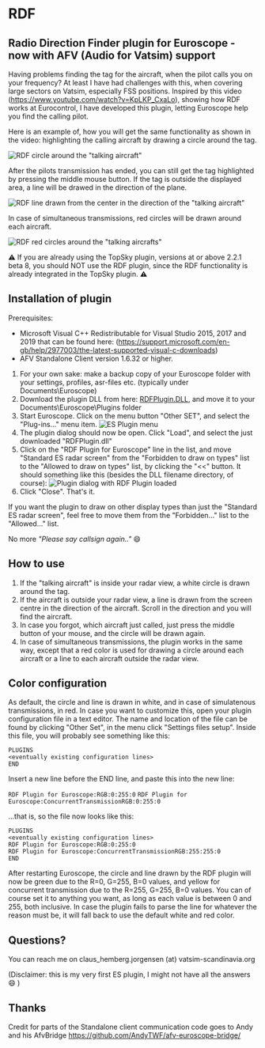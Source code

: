 # RDF
## Radio Direction Finder plugin for Euroscope - now with AFV (Audio for Vatsim) support

Having problems finding the tag for the aircraft, when the pilot calls you on your frequency? At least I have had challenges with this, when covering large sectors on Vatsim, especially FSS positions. Inspired by this video (https://www.youtube.com/watch?v=KpLKP_CxaLo), showing how RDF works at Eurocontrol, I have developed this plugin, letting Euroscope help you find the calling pilot.

Here is an example of, how you will get the same functionality as shown in the video: highlighting the calling aircraft by drawing a circle around the tag. 

   ![RDF circle around the "talking aircraft"](documentation/RDFCircle.png)

   After the pilots transmission has ended, you can still get the tag highlighted by pressing the middle mouse button. 
   If the tag is outside the displayed area, a line will be drawed in the direction of the plane.
   
   ![RDF line drawn from the center in the direction of the "talking aircraft"](documentation/RDFLine.png)

   In case of simultaneous transmissions, red circles will be drawn around each aircraft.

   ![RDF red circles around the "talking aircrafts"](documentation/RDFRedCircles.png)


   
:warning: If you are already using the TopSky plugin, versions at or above 2.2.1 beta 8, you should NOT use the RDF plugin, since the RDF functionality is already integrated in the TopSky plugin. :warning:

## Installation of plugin

Prerequisites: 
* Microsoft Visual C++ Redistributable for Visual Studio 2015, 2017 and 2019 that can be found here: 
(https://support.microsoft.com/en-gb/help/2977003/the-latest-supported-visual-c-downloads)
* AFV Standalone Client version 1.6.32 or higher.


1. For your own sake: make a backup copy of your Euroscope folder with your settings, profiles, asr-files etc. (typically under Documents\Euroscope)
1. Download the plugin DLL from here: [RDFPlugin.DLL](https://raw.githubusercontent.com/chembergj/RDF/master/Release/RDFPlugin.dll), and move it to your Documents\Euroscope\Plugins folder
1. Start Euroscope. Click on the menu button "Other SET", and select the "Plug-ins..." menu item. ![ES Plugin menu](documentation/ESPluginMenu.png)
1. The plugin dialog should now be open. Click "Load", and select the just downloaded "RDFPlugin.dll"
1. Click on the "RDF Plugin for Euroscope" line in the list, and move "Standard ES radar screen" from the "Forbidden to draw on types" list to the "Allowed to draw on types" list, by clicking the "<<"  button. It should something like this (besides the DLL filename directory, of course):
![Plugin dialog with RDF Plugin loaded](documentation/ESPluginDialog.png)
1. Click "Close". That's it. 

If you want the plugin to draw on other display types than just the "Standard ES radar screen", feel free to move them from the "Forbidden..." list to the "Allowed..." list.

No more *"Please say callsign again.."* :smile:

## How to use
1. If the "talking aircraft" is inside your radar view, a white circle is drawn around the tag. 
1. If the aircraft is outside your radar view, a line is drawn from the screen centre in the direction of the aircraft. Scroll in the direction and you will find the aircraft. 
1. In case you forgot, which aircraft just called, just press the middle button of your mouse, and the circle will be drawn again.
1. In case of simultaneous transmissions, the plugin works in the same way, except that a red color is used for drawing a circle around each aircraft or a line to each aircraft outside the radar view. 
## Color configuration
As default, the circle and line is drawn in white, and in case of simulatenous transmissions, in red. In case you want to customize this, open your plugin configuration file in a text editor. The name and location of the file can be found by clicking  "Other Set", in the menu click "Settings files setup".
Inside this file, you will probably see something like this:

```
PLUGINS
<eventually existing configuration lines>
END
```


Insert a new line before the END line, and paste this into the new line:

`RDF Plugin for Euroscope:RGB:0:255:0`
`RDF Plugin for Euroscope:ConcurrentTransmissionRGB:0:255:0`

...that is, so the file now looks like this:

```
PLUGINS
<eventually existing configuration lines>
RDF Plugin for Euroscope:RGB:0:255:0
RDF Plugin for Euroscope:ConcurrentTransmissionRGB:255:255:0
END
```

After restarting Euroscope, the circle and line drawn by the RDF plugin will now be green due to the R=0, G=255, B=0 values, and yellow for concurrent transmission due to the R=255, G=255, B=0 values. You can of course set it to anything you want, as long as each value is between 0 and 255, both inclusive. In case the plugin fails to parse the line for whatever the reason must be, it will fall back to use the default white and red color.


## Questions?
You can reach me on claus_hemberg.jorgensen (at) vatsim-scandinavia.org

(Disclaimer: this is my very first ES plugin, I might not have all the answers :smile: )

## Thanks
Credit for parts of the Standalone client communication code goes to Andy and his AfvBridge https://github.com/AndyTWF/afv-euroscope-bridge/
